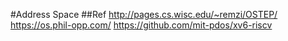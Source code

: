#Address Space
##Ref
http://pages.cs.wisc.edu/~remzi/OSTEP/
https://os.phil-opp.com/
https://github.com/mit-pdos/xv6-riscv

